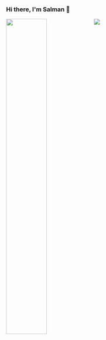 ### Hi there, I'm Salman 👋

<!--
- [LinkedIn](https://www.linkedin.com/in/slmnzaheer/)
-->

<img align="left" width="47%" src="https://github-readme-stats.vercel.app/api?username=salmanzaheer&show_icons=true&theme=radical">

![](https://raw.githubusercontent.com/salmanzaheer/github-stats/master/generated/languages.svg#gh-light-mode-only)


